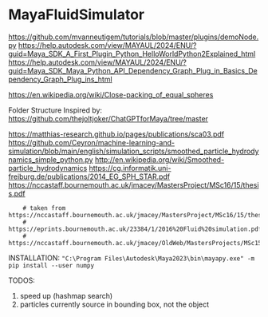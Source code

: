 # MayaFluidSimulator

https://github.com/mvanneutigem/tutorials/blob/master/plugins/demoNode.py
https://help.autodesk.com/view/MAYAUL/2024/ENU/?guid=Maya_SDK_A_First_Plugin_Python_HelloWorldPython2Explained_html
https://help.autodesk.com/view/MAYAUL/2024/ENU/?guid=Maya_SDK_Maya_Python_API_Dependency_Graph_Plug_in_Basics_Dependency_Graph_Plug_ins_html

https://en.wikipedia.org/wiki/Close-packing_of_equal_spheres

Folder Structure Inspired by:
https://github.com/thejoltjoker/ChatGPTforMaya/tree/master

https://matthias-research.github.io/pages/publications/sca03.pdf
https://github.com/Ceyron/machine-learning-and-simulation/blob/main/english/simulation_scripts/smoothed_particle_hydrodynamics_simple_python.py
http://en.wikipedia.org/wiki/Smoothed-particle_hydrodynamics
https://cg.informatik.uni-freiburg.de/publications/2014_EG_SPH_STAR.pdf
https://nccastaff.bournemouth.ac.uk/jmacey/MastersProject/MSc16/15/thesis.pdf

        # taken from https://nccastaff.bournemouth.ac.uk/jmacey/MastersProject/MSc16/15/thesis.pdf
        # https://eprints.bournemouth.ac.uk/23384/1/2016%20Fluid%20simulation.pdf
        # https://nccastaff.bournemouth.ac.uk/jmacey/OldWeb/MastersProjects/MSc15/06Burak/BurakErtekinMScThesis.pdf


INSTALLATION:
`"C:\Program Files\Autodesk\Maya2023\bin\mayapy.exe" -m pip install --user numpy`


TODOS:

1. speed up (hashmap search)
2. particles currently source in bounding box, not the object